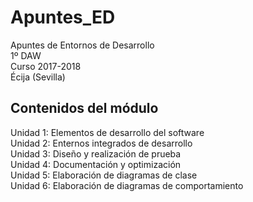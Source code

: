 # Apuntes_ED

Apuntes de Entornos de Desarrollo <br>
1º DAW <br>
Curso 2017-2018 <br>
Écija (Sevilla) <br>

## Contenidos del módulo

Unidad 1: Elementos de desarrollo del software <br>
Unidad 2: Enternos integrados de desarrollo <br>
Unidad 3: Diseño y realización de prueba <br>
Unidad 4: Documentación y optimización <br>
Unidad 5: Elaboración de diagramas de clase <br>
Unidad 6: Elaboración de diagramas de comportamiento <br>
